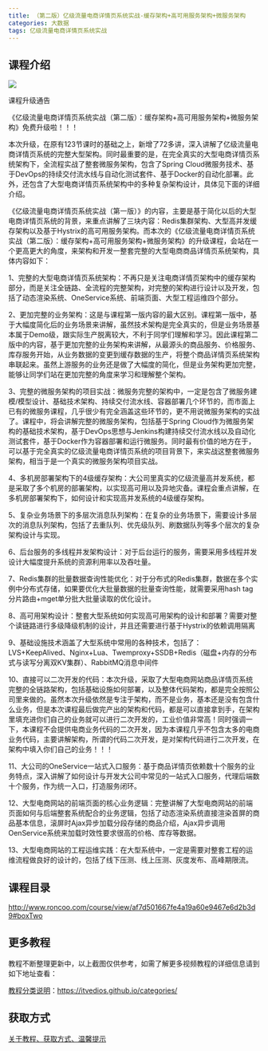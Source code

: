 ```yaml
---
title: （第二版）亿级流量电商详情页系统实战-缓存架构+高可用服务架构+微服务架构
categories: 大数据
tags: 亿级流量电商详情页系统实战
---
```


## 课程介绍

![](http://static.roncoo.com/lecturer/fb6cccbdda864933a62e3e1f50521a3b.jpg)

<!--more-->

课程升级通告

《亿级流量电商详情页系统实战（第二版）：缓存架构+高可用服务架构+微服务架构》免费升级啦！！！


本次升级，在原有123节课时的基础之上，新增了72多讲，深入讲解了亿级流量电商详情页系统的完整大型架构。同时最重要的是，在完全真实的大型电商详情页系统架构下，全流程实战了整套微服务架构，包含了Spring Cloud微服务技术、基于DevOps的持续交付流水线与自动化测试套件、基于Docker的自动化部署。此外，还包含了大型电商详情页系统架构中的多种复杂架构设计，具体见下面的详细介绍。

《亿级流量电商详情页系统实战（第一版）》的内容，主要是基于简化以后的大型电商详情页系统的背景，来重点讲解了三块内容：Redis集群架构、大型高并发缓存架构以及基于Hystrix的高可用服务架构。而本次的《亿级流量电商详情页系统实战（第二版）：缓存架构+高可用服务架构+微服务架构》的升级课程，会站在一个更高更大的角度，来架构和开发一整套完整的大型电商商品详情页系统架构，具体内容如下：

1、完整的大型电商详情页系统架构：不再只是关注电商详情页架构中的缓存架构部分，而是关注全链路、全流程的完整架构，对完整的架构进行设计以及开发，包括了动态渲染系统、OneService系统、前端页面、大型工程运维四个部分。

2、更加完整的业务架构：这是与课程第一版内容的最大区别。课程第一版中，基于大幅度简化后的业务场景来讲解，虽然技术架构是完全真实的，但是业务场景基本属于Demo级，跟实际生产脱离较大，不利于同学们理解和学习。因此课程第二版中的内容，基于更加完整的业务架构来讲解，从最源头的商品服务、价格服务、库存服务开始，从业务数据的变更到缓存数据的生产，将整个商品详情页系统架构串联起来。虽然上游服务的业务还是做了大幅度的简化，但是业务架构更加完整，能够让同学们站在更加完整的角度来学习和理解整个架构。

3、完整的微服务架构的项目实战：微服务完整的架构中，一定是包含了微服务建模/模型设计、基础技术架构、持续交付流水线、容器部署几个环节的，而市面上已有的微服务课程，几乎很少有完全涵盖这些环节的，更不用说微服务架构的实战了。课程中，将会讲解完整的微服务架构，包括基于Spring Cloud作为微服务架构的基础技术架构，基于DevOps思想与Jenkins构建持续交付流水线以及自动化测试套件，基于Docker作为容器部署和运行微服务。同时最有价值的地方在于，可以基于完全真实的亿级流量电商详情页系统的项目背景下，来实战这整套微服务架构，相当于是一个真实的微服务架构项目实战。

4、多机房部署架构下的4级缓存架构：大公司里真实的亿级流量高并发系统，都是采取了多个机房的部署架构，以实现高可用以及异地灾备。课程会重点讲解，在多机房部署架构下，如何设计和实现高并发系统的4级缓存架构。

5、复杂业务场景下的多层次消息队列架构：在复杂的业务场景下，需要设计多层次的消息队列架构，包括了去重队列、优先级队列、刷数据队列等多个层次的复杂架构设计与实现。

6、后台服务的多线程并发架构设计：对于后台运行的服务，需要采用多线程并发设计大幅度提升系统的资源利用率以及吞吐量。

7、Redis集群的批量数据查询性能优化：对于分布式的Redis集群，数据在多个实例中分布式存储，如果要优化大批量数据的批量查询性能，就需要采用hash tag分片路由+mget单分批大批量读取的优化设计。

8、高可用架构设计：整套大型系统如何实现高可用架构的设计和部署？需要对整个读链路进行多级降级机制的设计，并且还需要进行基于Hystrix的依赖调用隔离

9、基础设施技术涵盖了大型系统中常用的各种技术，包括了：LVS+KeepAlived、Nginx+Lua、Twemproxy+SSDB+Redis（磁盘+内存的分布式与读写分离双KV集群）、RabbitMQ消息中间件

10、直接可以二次开发的代码：本次升级，采取了大型电商网站商品详情页系统完整的全链路架构，包括基础设施如何部署，以及整体代码架构，都是完全按照公司里来做的。虽然本次升级依然是专注于架构，而不是业务，基本还是没有包含什么业务，但是本次课程最后做完产出的架构和代码，都是可以直接拿到手，在架构里填充进你们自己的业务就可以进行二次开发的，工业价值非常高！同时强调一下，本课程不会提供电商业务代码的二次开发，因为本课程几乎不包含太多的电商业务代码，主要讲解架构，所谓的代码二次开发，是对架构代码进行二次开发，在架构中填入你们自己的业务！！！

11、大公司的OneService一站式入口服务：基于商品详情页依赖数十个服务的业务特点，深入讲解了如何设计与开发大公司中常见的一站式入口服务，代理后端数十个服务，作为统一入口，打造服务闭环。

12、大型电商网站的前端页面的核心业务逻辑：完整讲解了大型电商网站的前端页面如何与后端整套系统配合的业务逻辑，包括了动态渲染系统直接渲染首屏的商品基本信息，滚屏时Ajax异步加载分段存储的商品介绍，Ajax异步调用OenService系统来加载时效性要求很高的价格、库存等数据。

13、大型电商网站的工程运维实践：在大型系统中，一定是需要对整套工程的运维流程做良好的设计的，包括了线下压测、线上压测、灰度发布、高峰期限流。

## 课程目录

http://www.roncoo.com/course/view/af7d501667fe4a19a60e9467e6d2b3d9#boxTwo

## 更多教程

教程不断整理更新中，以上截图仅供参考，如需了解更多视频教程的详细信息请到如下地址查看：

[教程分类说明](https://itvedios.github.io/categories/)：<https://itvedios.github.io/categories/>

## 获取方式

[关于教程、获取方式、温馨提示](https://itvedios.github.io/about/)